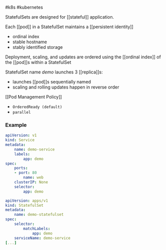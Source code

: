 #k8s #kubernetes 

StatefulSets are designed for [[stateful]] application.

Each [[pod]] in a StatefulSet maintains a [[persistent identity]]
- ordinal index
- stable hostname
- stably identified storage

Deployment, scaling, and updates are ordered using the [[ordinal index]] of the [[pod]]s within a StatefulSet

StatefulSet name _demo_ launches 3 [[replica]]s:
- launches [[pod]]s sequentially named
- scaling and rolling updates happen in reverse order

[[Pod Management Policy]] 
- `OrderedReady (default)`
- `parallel`

### Example
```yaml
apiVersion: v1
kind: Service
metadata:
	name: demo-service
	labels:
		app: demo
spec:
	ports:
	- port: 80
		name: web
	clusterIP: None
	selector:
		app: demo
```

```yaml
apiVersion: apps/v1
kind: StatefulSet
metadata:
	name: demo-statefulset
spec:
	selector:
		matchLabels:
			app: demo
	serviceName: demo-service
[...]
```